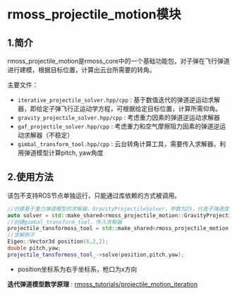 # rmoss_projectile_motion模块

## 1.简介

rmoss_projectile_motion是rmoss_core中的一个基础功能包，对子弹在飞行弹道进行建模，根据目标位置，计算出云台所需要的转角。

主要文件：

* `iterative_projectile_solver.hpp/cpp` : 基于数值迭代的弹道逆运动求解器，即给定子弹飞行正运动学方程，可根据给定目标位置，计算所需仰角。
* `gravity_projectile_solver.hpp/cpp` : 考虑重力因素的弹道逆运动求解器
* `gaf_projectile_solver.hpp/cpp` : 考虑重力和空气摩擦阻力因素的弹道逆运动求解器（不稳定）
* `gimbal_transform_tool.hpp/cpp` : 云台转角计算工具，需要传入求解器，利用弹道模型计算pitch, yaw角度

## 2.使用方法

该包不支持ROS节点单独运行，只能通过库依赖的方式被调用。

```c++
//创建基于重力弹道模型的求解器，GravityProjectileSolver，参数为25，代表子弹速度为25
auto solver = std::make_shared<rmoss_projectile_motion::GravityProjectileSolver>(25);
//创建gimbal_transform_tool，传入求解器
projectile_tansformoss_tool = std::make_shared<rmoss_projectile_motion::GimbalTransformTool>(solver);
//求解例子
Eigen::Vector3d position(6,2,2);
double pitch,yaw;
projectile_tansformoss_tool_->solve(position,pitch,yaw);
```

* position坐标系为右手坐标系，枪口为x方向

**迭代弹道模型数学原理** : [rmoss_tutorials/projectile_motion_iteration](https://robomaster-oss.github.io/rmoss_tutorials/#/rmoss_core/rmoss_projectile_motion/projectile_motion_iteration)
